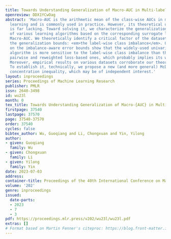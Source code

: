 ```yaml
---
title: Towards Understanding Generalization of Macro-AUC in Multi-label Learning
openreview: DDX1YCwOag
abstract: 'Macro-AUC is the arithmetic mean of the class-wise AUCs in multi-label
  learning and is commonly used in practice. However, its theoretical understanding
  is far lacking. Toward solving it, we characterize the generalization properties
  of various learning algorithms based on the corresponding surrogate losses w.r.t.
  Macro-AUC. We theoretically identify a critical factor of the dataset affecting
  the generalization bounds: <em>the label-wise class imbalance</em>. Our results
  on the imbalance-aware error bounds show that the widely-used univariate loss-based
  algorithm is more sensitive to the label-wise class imbalance than the proposed
  pairwise and reweighted loss-based ones, which probably implies its worse performance.
  Moreover, empirical results on various datasets corroborate our theory findings.
  To establish it, technically, we propose a new (and more general) McDiarmid-type
  concentration inequality, which may be of independent interest.'
layout: inproceedings
series: Proceedings of Machine Learning Research
publisher: PMLR
issn: 2640-3498
id: wu23l
month: 0
tex_title: Towards Understanding Generalization of Macro-{AUC} in Multi-label Learning
firstpage: 37540
lastpage: 37570
page: 37540-37570
order: 37540
cycles: false
bibtex_author: Wu, Guoqiang and Li, Chongxuan and Yin, Yilong
author:
- given: Guoqiang
  family: Wu
- given: Chongxuan
  family: Li
- given: Yilong
  family: Yin
date: 2023-07-03
address: 
container-title: Proceedings of the 40th International Conference on Machine Learning
volume: '202'
genre: inproceedings
issued:
  date-parts:
  - 2023
  - 7
  - 3
pdf: https://proceedings.mlr.press/v202/wu23l/wu23l.pdf
extras: []
# Format based on Martin Fenner's citeproc: https://blog.front-matter.io/posts/citeproc-yaml-for-bibliographies/
---
```

